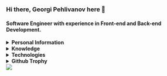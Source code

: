 ### Hi there, Georgi Pehlivanov here 👋

#### Software Engineer with experience in Front-end and Back-end Development.

<details>
<summary>
  <b>Personal Information</b>
</summary><br>
  
**Name:** Georgi Pehlivanov

**Location:** Sofia, Bulgaria

**Languages:**

- Bulgarian (Native)

- English (Intermediate)

</details>

<details>
<summary>
  <b>Knowledge</b>
</summary>

- Front-end Development
- Back-end Development
  
</details>

<details>
<summary>
  <b>Technologies</b>
</summary>
  
- **Advanced:** React, NextJS, JavaScript/Typescript

- **Intermediate:** Express, NestJs, NodeJS

</details>

<details>
<summary>
  <b>Github Trophy</b>
</summary>

![trophy](https://github-profile-trophy.vercel.app/?username=geeorgipehlianov1&theme=onedark&column=4)

</details>

<img align="center" src="https://github-readme-stats.vercel.app/api?username=geeorgipehlianov1&show_icons=true&theme=blue-green&hide=stars&hide_title=true&line_height=26"/>

<!--
Here are some ideas to get you started:

- 🔭 I’m currently working on ...
- 🌱 I’m currently learning ...
- 👯 I’m looking to collaborate on ...
- 🤔 I’m looking for help with ...
- 💬 Ask me about ...
- 📫 How to reach me: ...
- 😄 Pronouns: ...
- ⚡ Fun fact: ...
-->
